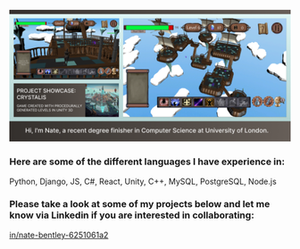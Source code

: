 <p align="center">
  <img src="./Images/Banner.png" alt="Banner" width="800"/>
</p>

### Here are some of the different languages I have experience in:
Python, Django, JS, C#, React, Unity, C++, MySQL, PostgreSQL, Node.js

### Please take a look at some of my projects below and let me know via Linkedin if you are interested in collaborating: 
[in/nate-bentley-6251061a2](https://www.linkedin.com/in/nate-bentley-6251061a2/)

<!--
**NateSamuel/NateSamuel** is a ✨ _special_ ✨ repository because its `README.md` (this file) appears on your GitHub profile.

Here are some ideas to get you started:

- 🔭 I’m currently working on ...
- 🌱 I’m currently learning ...
- 👯 I’m looking to collaborate on ...
- 🤔 I’m looking for help with ...
- 💬 Ask me about ...
- 📫 How to reach me: ...
- 😄 Pronouns: ...
- ⚡ Fun fact: ...
-->
